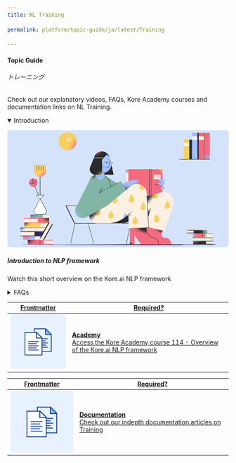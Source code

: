 ```yaml
---
title: NL Training

permalink: platform/topic-guide/ja/latest/Training

---
```

#### Topic Guide
###### トレーニング

  Check out our explanatory videos, FAQs, Kore Academy courses and documentation links on NL Training.

<details class="introduction-video" open>
  <summary>Introduction
  </summary>
  
   [![Introduction to NL Training](images/VideoCoverImage.png)](https://drive.google.com/file/d/18Bmf8b2DOgdcinMn_OpYhKUgvVTbekys/preview)

  ##### Introduction to NLP framework
  Watch this short overview on the Kore.ai NLP framework

</details>

<details>
  <summary>FAQs
  </summary>

  <a class="doc-link" target="_blank" href="https://developer.kore.ai/docs/bots/bot-builder-tool/train-nlp-optimization/machine-learning/user-utterances/?lang=ja">
 
  発話を使用したインテンのトレーニング方法

</a>

<a class="doc-link" target="_blank" href="https://developer.kore.ai/docs/bots/nlp/user-utterances/#Exporting_and_Importing_Machine_Learning_Utterances?lang=ja">
 
  発話のインポートまたはエクスポート方法

</a>


<a class="doc-link" target="_blank" href="https://developer.kore.ai/docs/bots/nlp/ml-model/?lang=ja">
 
  機械学習 (ML) モデルとは

</a>


<a class="doc-link" target="_blank" href="https://developer.kore.ai/docs/bots/chatbot-overview/nlp-guide/#Entity_Detection?lang=ja">

  エンティティのトレーニング方法

</a>

<a class="doc-link" target="_blank" href="https://developer.kore.ai/docs/bots/nlp/user-utterances/#ml-parameters?lang=ja">

  MLモデルのカスタマイズ方法

</a>

<a class="doc-link" target="_blank" href="https://developer.kore.ai/docs/bots/nlp/additional-notes-nlp-settings-guidelines/?lang=ja">

 ボットのインテント検出能力の向上方法

</a>

<a class="doc-link" target="_blank" href="https://developer.kore.ai/docs/bots/test-your-bot/testing-your-bot-with-nlp/?lang=ja">

  ボットのテスト方法

</a>

<a class="doc-link tour-guide" topic-id="91617" target="_blank" href="https://developer.kore.ai/docs/bots/bot-builder-tool/train-nlp-optimization/machine-learning/user-utterances/?lang=ja">

トレーニングを開始します

</a>


</details>



<a class="doc-link" target="_blank" href="https://academy.kore.ai/learningpath/course-114---overview-of-koreai-nlp-framework">
 

| Frontmatter | Required? |
|-------------|-------------|
| ![alt text](images/docIcon.svg "Title") | **Academy**  <br /> Access the Kore Academy course 114 - Overview of the Kore.ai NLP framework | 


</a>


<a class="doc-link" target="_blank" href="https://developer.kore.ai/docs/bots/nlp/optimizing-bots/?lang=ja">
 

| Frontmatter | Required? |
|-------------|-------------|
| ![alt text](images/docIcon.svg "Title") | **Documentation**  <br /> Check out our indepth documentation articles on Training | 


</a>
